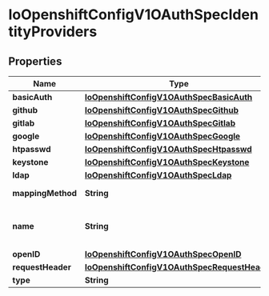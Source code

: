 
# IoOpenshiftConfigV1OAuthSpecIdentityProviders

## Properties
Name | Type | Description | Notes
------------ | ------------- | ------------- | -------------
**basicAuth** | [**IoOpenshiftConfigV1OAuthSpecBasicAuth**](IoOpenshiftConfigV1OAuthSpecBasicAuth.md) |  |  [optional]
**github** | [**IoOpenshiftConfigV1OAuthSpecGithub**](IoOpenshiftConfigV1OAuthSpecGithub.md) |  |  [optional]
**gitlab** | [**IoOpenshiftConfigV1OAuthSpecGitlab**](IoOpenshiftConfigV1OAuthSpecGitlab.md) |  |  [optional]
**google** | [**IoOpenshiftConfigV1OAuthSpecGoogle**](IoOpenshiftConfigV1OAuthSpecGoogle.md) |  |  [optional]
**htpasswd** | [**IoOpenshiftConfigV1OAuthSpecHtpasswd**](IoOpenshiftConfigV1OAuthSpecHtpasswd.md) |  |  [optional]
**keystone** | [**IoOpenshiftConfigV1OAuthSpecKeystone**](IoOpenshiftConfigV1OAuthSpecKeystone.md) |  |  [optional]
**ldap** | [**IoOpenshiftConfigV1OAuthSpecLdap**](IoOpenshiftConfigV1OAuthSpecLdap.md) |  |  [optional]
**mappingMethod** | **String** | mappingMethod determines how identities from this provider are mapped to users Defaults to \&quot;claim\&quot; |  [optional]
**name** | **String** | name is used to qualify the identities returned by this provider. - It MUST be unique and not shared by any other identity provider used - It MUST be a valid path segment: name cannot equal \&quot;.\&quot; or \&quot;..\&quot; or contain \&quot;/\&quot; or \&quot;%\&quot; or \&quot;:\&quot;   Ref: https://godoc.org/github.com/openshift/origin/pkg/user/apis/user/validation#ValidateIdentityProviderName |  [optional]
**openID** | [**IoOpenshiftConfigV1OAuthSpecOpenID**](IoOpenshiftConfigV1OAuthSpecOpenID.md) |  |  [optional]
**requestHeader** | [**IoOpenshiftConfigV1OAuthSpecRequestHeader**](IoOpenshiftConfigV1OAuthSpecRequestHeader.md) |  |  [optional]
**type** | **String** | type identifies the identity provider type for this entry. |  [optional]



